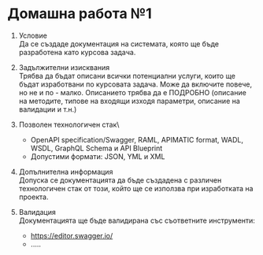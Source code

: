 # Домашна работа №1

1.	Условие\
Да се създаде документация на системата, която ще бъде разработена като курсова задача.

2.	Задължителни изисквания\
Трябва да бъдат описани всички потенциални услуги, които ще бъдат изработвани по курсовата задача. Може да включите повече, но не и по - малко. Описанието трябва да е ПОДРОБНО (описание на методите, типове на входящи изходя параметри, описание на валидации и т.н.)

3.	Позволен технологичен стак\
	*	OpenAPI specification/Swagger, RAML, APIMATIC format, WADL, WSDL, GraphQL Schema и API Blueprint
	*	Допустими формати: JSON, YML и XML
	
4.	Допълнителна информация\
Допуска се документацията да бъде създадена с различен технологичен стак от този, който ще се използва при изработката на проекта.

5.	Валидация\
Документацията ще бъде валидирана със съответните инструменти:
    *	https://editor.swagger.io/
	*	.....
